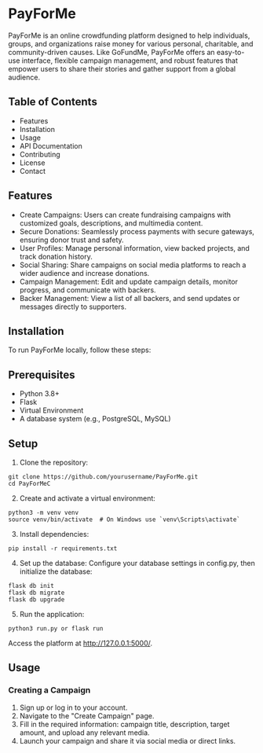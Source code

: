 # PayForMe
PayForMe is an online crowdfunding platform designed to help individuals, groups, and organizations raise money for various personal, charitable, and community-driven causes. Like GoFundMe, PayForMe offers an easy-to-use interface, flexible campaign management, and robust features that empower users to share their stories and gather support from a global audience.

## Table of Contents
* Features
* Installation
* Usage
* API Documentation
* Contributing
* License
* Contact

## Features
* Create Campaigns: Users can create fundraising campaigns with customized goals, descriptions, and multimedia content.
* Secure Donations: Seamlessly process payments with secure gateways, ensuring donor trust and safety.
* User Profiles: Manage personal information, view backed projects, and track donation history.
* Social Sharing: Share campaigns on social media platforms to reach a wider audience and increase donations.
* Campaign Management: Edit and update campaign details, monitor progress, and communicate with backers.
* Backer Management: View a list of all backers, and send updates or messages directly to supporters.

## Installation
To run PayForMe locally, follow these steps:
## Prerequisites
* Python 3.8+
* Flask
* Virtual Environment
* A database system (e.g., PostgreSQL, MySQL)
## Setup
1. Clone the repository:
```
git clone https://github.com/yourusername/PayForMe.git
cd PayForMeC
```
2. Create and activate a virtual environment:
```
python3 -m venv venv
source venv/bin/activate  # On Windows use `venv\Scripts\activate`
```
3. Install dependencies:
```
pip install -r requirements.txt
```
4. Set up the database: Configure your database settings in config.py, then initialize the database:
```
flask db init
flask db migrate
flask db upgrade
```
5. Run the application:
```
python3 run.py or flask run
```
Access the platform at http://127.0.0.1:5000/.

## Usage
### Creating a Campaign
1. Sign up or log in to your account.
2. Navigate to the "Create Campaign" page.
3. Fill in the required information: campaign title, description, target amount, and upload any relevant media.
4. Launch your campaign and share it via social media or direct links.
